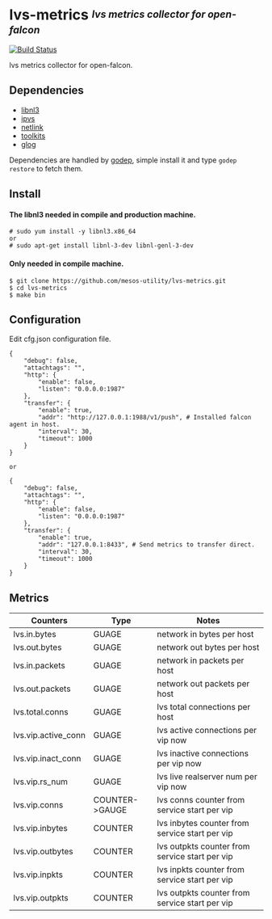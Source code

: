 # **lvs-metrics** <sup><sub>_lvs metrics collector for open-falcon_</sub></sup>
[![Build Status](https://travis-ci.org/mesos-utility/lvs-metrics.svg?branch=master)](https://travis-ci.org/mesos-utility/lvs-metrics)

lvs metrics collector for open-falcon.

## Dependencies

* [libnl3][]
* [ipvs][]
* [netlink][]
* [toolkits][]
* [glog][]

Dependencies are handled by [godep][], simple install it and type `godep restore` to fetch them.

## Install

#### The libnl3 needed in compile and production machine.

```console
# sudo yum install -y libnl3.x86_64
or
# sudo apt-get install libnl-3-dev libnl-genl-3-dev
```

#### Only needed in compile machine.
```console
$ git clone https://github.com/mesos-utility/lvs-metrics.git
$ cd lvs-metrics
$ make bin
```


## Configuration

Edit cfg.json configuration file.

```console
{
    "debug": false,
    "attachtags": "",
    "http": {
        "enable": false,
        "listen": "0.0.0.0:1987"
    },
    "transfer": {
        "enable": true,
        "addr": "http://127.0.0.1:1988/v1/push", # Installed falcon agent in host.
        "interval": 30,
        "timeout": 1000
    }
}

or

{
    "debug": false,
    "attachtags": "",
    "http": {
        "enable": false,
        "listen": "0.0.0.0:1987"
    },
    "transfer": {
        "enable": true,
        "addr": "127.0.0.1:8433", # Send metrics to transfer direct.
        "interval": 30,
        "timeout": 1000
    }
}
```



## Metrics

| Counters | Type | Notes |
|-----|-----|-----|
| lvs.in.bytes | GUAGE | network in bytes per host |
| lvs.out.bytes | GUAGE | network out bytes per host |
| lvs.in.packets | GUAGE | network in packets per host |
| lvs.out.packets | GUAGE | network out packets per host |
| lvs.total.conns | GUAGE | lvs total connections per host |
| lvs.vip.active_conn | GUAGE | lvs active connections per vip now |
| lvs.vip.inact_conn | GUAGE | lvs inactive connections per vip now |
| lvs.vip.rs_num | GUAGE | lvs live realserver num per vip now |
| lvs.vip.conns | COUNTER->GAUGE| lvs conns counter from service start per vip |
| lvs.vip.inbytes | COUNTER | lvs inbytes counter from service start per vip |
| lvs.vip.outbytes | COUNTER | lvs outpkts counter from service start per vip |
| lvs.vip.inpkts | COUNTER | lvs inpkts counter from service start per vip |
| lvs.vip.outpkts | COUNTER | lvs outpkts counter from service start per vip |


[libnl3]: https://www.infradead.org/~tgr/libnl
[ipvs]: https://github.com/google/seesaw
[netlink]: https://github.com/google/seesaw
[toolkits]: https://github.com/toolkits
[glog]: https://github.com/golang/glog
[godep]: https://github.com/tools/godep

